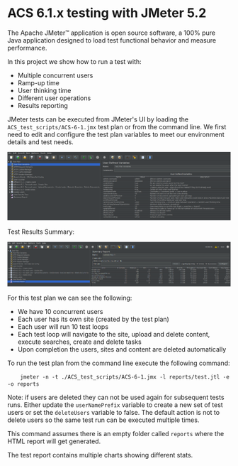 # ACS 6.1.x testing with JMeter 5.2

The Apache JMeter™ application is open source software, a 100% pure Java application designed to load test functional behavior and measure performance.

In this project we show how to run a test with:

  - Multiple concurrent users
  - Ramp-up time
  - User thinking time
  - Different user operations
  - Results reporting

JMeter tests can be executed from JMeter's UI by loading the `ACS_test_scripts/ACS-6-1.jmx` test plan or from the command line. We first need to edit and configure the test plan variables to meet our environment details and test needs.
     
![JMeter  UI](images/JMeterTestVariables.png)

Test Results Summary:

![JMeter  Results](images/JMeterTestResults.png)

For this test plan we can see the following:

  - We have 10 concurrent users
  - Each user has its own site (created by the test plan)
  - Each user will run 10 test loops
  - Each test loop will navigate to the site, upload and delete content, execute searches, create and delete tasks
  - Upon completion the users, sites and content are deleted automatically

To run the test plan from the command line execute the following command:

        jmeter -n -t ./ACS_test_scripts/ACS-6-1.jmx -l reports/test.jtl -e -o reports


Note: if users are deleted they can not be used again for subsequent tests runs.  Either update the `userNamePrefix` variable to create a new set of test users or set the `deleteUsers` variable to false. The default action is not to delete users so the same test run can be executed multiple times.

This command assumes there is an empty folder called `reports` where the HTML report will get generated.

The test report contains multiple charts showing different stats.




  
